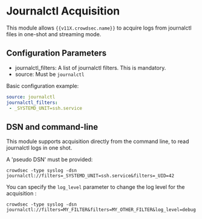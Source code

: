 # Journalctl Acquisition

This module allows `{{v11X.crowdsec.name}}` to acquire logs from journalctl files in one-shot and streaming mode.

## Configuration Parameters

 - journalctl_filters: A list of journalctl filters. This is mandatory.
 - source: Must be `journalctl`

Basic configuration example:
```yaml
source: journalctl
journalctl_filters:
 - _SYSTEMD_UNIT=ssh.service
```

## DSN and command-line

This module supports acquisition directly from the command line, to read journalctl logs in one shot.

A 'pseudo DSN' must be provided:

`crowdsec -type syslog -dsn journalctl://filters=_SYSTEMD_UNIT=ssh.service&filters=_UID=42`

You can specify the `log_level` parameter to change the log level for the acquisition :

`crowdsec -type syslog -dsn journalctl://filters=MY_FILTER&filters=MY_OTHER_FILTER&log_level=debug`

